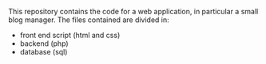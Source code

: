 This repository contains the code for a web application, in particular a small blog manager.
The files contained are divided in:
- front end script (html and css)
- backend (php)
- database (sql)
